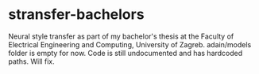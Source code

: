 # stransfer-bachelors
Neural style transfer as part of my bachelor's thesis at the Faculty of Electrical Engineering and Computing, University of Zagreb.
adain/models folder is empty for now. Code is still undocumented and has hardcoded paths. Will fix.
